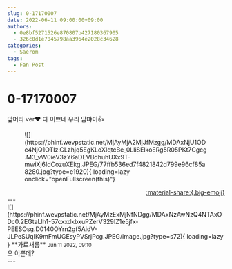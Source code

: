```yaml
---
slug: 0-17170007
date: 2022-06-11 09:00:00+09:00
authors:
  - 0e8bf5271526e870807b427180367905
  - 326c0d1e7045798aa3964e2028c34628
categories:
  - Saerom
tags:
  - Fan Post
---
```


# 0-17170007

<div class="post-container" markdown="1">
<div class="content-container md-sidebar__scrollwrap" markdown="1">

앞머리 ver❤ 다 이쁘네 우리 먐먀미👍
<figure markdown="1">
![](https://phinf.wevpstatic.net/MjAyMjA2MjJfMzgg/MDAxNjU1ODc4NjQ1OTIz.CLzhjq5EgKLoXIqtcBe_0LliSElkoERg5R05PKt7Cgcg.M3_vW0ieV3zY6aDEVBdhuhUXx9T-mwiXj6IdCozuXEkg.JPEG/77ffb536ed7f4821842d799e96cf85a8280.jpg?type=e1920){ loading=lazy onclick="openFullscreen(this)"}
</figure>


</div>
</div>

<div style="text-align: right;" markdown="1">
<a href="https://weverse.io/fromis9/fanpost/0-17170007" style="text-align: right;">:material-share:{.big-emoji}</a>
</div>
---

<div class="comments-container md-sidebar__scrollwrap" markdown="1">
<div class="comment" markdown="1">
<div class='id-container' markdown="1">
![](https://phinf.wevpstatic.net/MjAyMzExMjNfNDgg/MDAxNzAwNzQ4NTAxODc0.2EGtaLlh1-57cxxdkbxuPZerV329IZ1e5jfx-PEESOsg.D0140OYrn2gf5AidV-JLPeSUqIK9mFmUGEsyPVSrjPcg.JPEG/image.jpg?type=s72){ loading=lazy }
**<span class="artist">가로새롬</span>** <small>Jun 11 2022, 09:10</small><br>
</div>
<div class='comment-body' markdown="1">
오 이쁜데?
</div>
</div>
</div>
---
